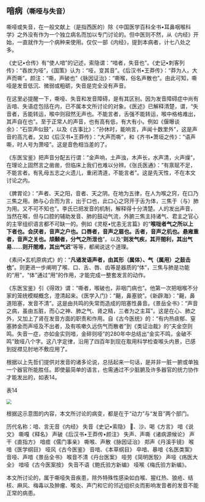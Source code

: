 ## 喑病<small>（嘶哑与失音）</small>

嘶哑或失音，在一般文献上（是指西医的）除《中国医学百科全书•耳鼻咽喉科学》之外没有作为一个独立病名而加以专门讨论的。但中医则不然，从《内经》开始，一直就作为一个病种来使用。仅仅一部《内经》，提到本病者，计七八处之多。

《史记•仓传》有“使人喑”的记述，索隐谓：“喑者，失音也”。《史记•刺客列传》：“吞炭为哑”，《国策》认为：“哑，变其音”。《后汉书•王莽传》：“莽为人，大声而嘶”。颜注：“嘶，声破也”《脉因证治》：“嘶喉，俗名声散也”。由此可知，嘶哑是发音低沉、微弱或粗砺，失音是完全没有声音。

在这里必提醒一下，嘶哑、失音和发音障碍，是有其区别。因为发音障碍症中尚有舌喑、失语症包括在内，已不属本文所讨论的对象。《医述》已解释清楚，谓，“失音者，舌能转运，喉中则寂然无声也。不能言者，舌强不能转运，喉中格格难出，其声自在也”。至于正常人的声音，也有高有低，有大有小。例如《偃曝谈余》：“石崇声似鼓”，以及《古事比》：“孙休时，能响言，声闻十数里外”，这是声音的高亢者。又如《后汉书•王莽传》：“大声而嘶”，和《齐书•萧垣之传》：“语声嘶，时人号为萧哑”。这是音色相当差的了。

《东医宝鉴》把声音分配五行谓：“金声响，土声浊，木声长，水声清，火声燥”，在理论上固然言之凿凿，但临床上我们也难以分辨。《张氏医通》：“有禀赋不足，不能言者。有乳母五志之火遗儿，重闭清道，不能言者”。这是先天性，不在本文讨论之内。

《脾胃论》：“声者、天之阳，音者、天之阴。在地为五律，在人为喉之窍，在口乃三焦之用。肺与心合而为言，出于口也，此口心之窍开于舌为体，三焦于（与）肺为用。又不可不知也”。李氏已把发音的机制，解释得十分清楚。人的发出声音，当然在喉，但与口腔的辅助发音、肺的鼓动气流，外腑三焦主持诸气、君主之官心的主宰组织语言都不可缺一的。例如《灵枢•忧恚无言篇》的“**喉咙者气之所以上下者也。会厌者，音声之户也。口唇者，音声之扇也。舌者，音声之机也。悬雍重者，音声之关也。颃颡者，分气之所泄也**”。以及“**则发气疾，其开閤利，其出气易……则开閤难，其出气迟**”等等，都阐说这个道理。

《素问•玄机原病式》的：“**凡诸发语声者，由其形（属体）、气（属用）之鼓击也**”。则更进一步阐明了喉、口、舌、唇、齿等是器质的“体”，三焦与肺是功能的“用”，“体”通过“用”的作用，才能完成一整套发言的动作。

《东医宝鉴》引《得效》谓：“嘶者，喉破也，非咽门病也”。他第一次把咽喉不分家的笼统模糊概念，澄清起来。《医学入门》：“齆，鼻塞貌”。《新辟海》：“齆，鼻道阻塞，发音不清”。这是由共鸣的失常而造成的阻塞性鼻音。《景岳全书》：“声音之病，虽由五脏，而心之神、肺之气、肾之精，三者为之主耳”。这是在心、肺之外，又加上了肾在发音方面的职责和作用。自《古今医统》的：“有内热痰郁、窒塞肺金而声哑及不出者，及有咳嗽久远伤气而散者”到《类证治裁》的“夫金空则鸣。失音一症，亦如金实则喑，金碎则哑”的280年中总结出“金实不鸣，金破不鸣”致哑八个字。这八字定律，沿用了四百年到现在取用科学检查喉头内景，已感到捉襟见肘地不敷应用了。

根据以上先哲们提供对发音的诸多论说，总括起来一句话，是并非一脏一腑或单独一个器官所能胜任。即使最简单的语言，也需通过不少脏腑及许多器官的统力协作才能发出的，如表14。

表14

 <img src="./img/表14.svg" style="zoom:80%;" />

根据这示意图的内容，本文所讨论的病变，都是在于“动力”与“发音”两个部门。

历代名称：喑、言无音《内经》 失音《史记•索隐》 𤺊、沙、喝《方言》 喑《说文》 嘶嘎《释名》 声破《后汉书•王莽传•颜注》 失声、声嘶《诸病源候论》 声干《直指方》 喑痖《儒门事亲》 嘶喉、声散《脉因证治》 郑声《丹溪手镜》 喉喑《医学纲目》 哑风《古今医鉴》 音喑、《本草纲目》 卒喑、暴喑《名医类案》 音哑、声喑《景岳全书》 喉音不清《丹台医案》 哑劳《简明医彀》 声哑《疡医大全》 喑哑《古今医案按》 失音不语《鲍氏验方新编》 哑喉《梅氏验方新编》。

本文所讨论的，属于嘶哑失音疾患，除外特殊性感染如白喉、猩红热、狼疮、结核、麻风、梅毒以及肿瘤、喉炎、声门和它的邻近组织炎而影响发音者的发音不能正常的病患。
